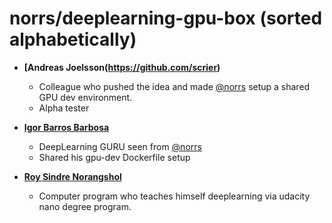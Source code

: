 norrs/deeplearning-gpu-box (sorted alphabetically)
==================================================

* **[Andreas Joelsson(https://github.com/scrier)**
  
  * Colleague who pushed the idea and made [@norrs](https://github.com/norrs) setup a shared GPU dev environment.
  * Alpha tester

* **[Igor Barros Barbosa](https://github.com/igorbb)**

  * DeepLearning GURU seen from [@norrs](https://github.com/norrs)
  * Shared his gpu-dev Dockerfile setup

* **[Roy Sindre Norangshol](https://github.com/norrs)**
  
  * Computer program who teaches himself deeplearning via udacity nano degree program.
